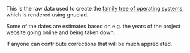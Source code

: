 This is the raw data used to create the [family tree of operating systems](https://eylenburg.github.io/os_familytree.htm), which is rendered using gnuclad.

Some of the dates are estimates based on e.g. the years of the project website going online and being taken down. 

If anyone can contribute corrections that will be much appreciated.
